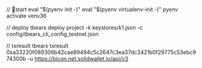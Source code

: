 // start
eval "$(pyenv init -)"
eval "$(pyenv virtualenv-init -)"
pyenv activate venv36

// deploy
tbears deploy project -k keystores/k1.json -c config/tbears_cli_config_testnet.json

// txresult
tbears txresult 0xa33220f089306b42cae89494c5c2647c3ea37dc3421b0f29775c53ebc974300b -u https://bicon.net.solidwallet.io/api/v3

